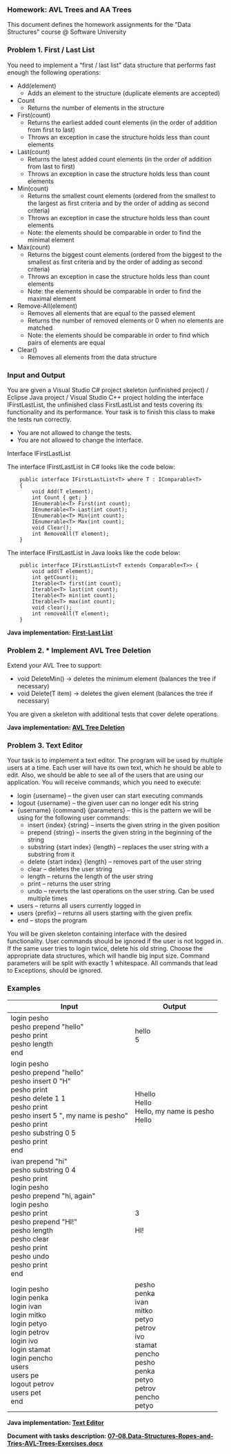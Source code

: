 ### Homework: AVL Trees and AA Trees

This document defines the homework assignments for the "Data Structures" course @ Software University

### Problem 1. First / Last List

You need to implement a “first / last list” data structure that performs fast enough the following operations:

- Add(element)
  - Adds an element to the structure (duplicate elements are accepted)
- Count
  - Returns the number of elements in the structure
- First(count)
  - Returns the earliest added count elements (in the order of addition from first to last)
  - Throws an exception in case the structure holds less than count elements
- Last(count)
  - Returns the latest added count elements (in the order of addition from last to first)
  - Throws an exception in case the structure holds less than count elements
- Min(count)
  - Returns the smallest count elements (ordered from the smallest to the largest as first criteria and by the order of adding as second criteria)
  - Throws an exception in case the structure holds less than count elements
  - Note: the elements should be comparable in order to find the minimal element
- Max(count)
  - Returns the biggest count elements (ordered from the biggest to the smallest as first criteria and by the order of adding as second criteria)
  - Throws an exception in case the structure holds less than count elements
  - Note: the elements should be comparable in order to find the maximal element
- Remove-All(element)
  - Removes all elements that are equal to the passed element
  - Returns the number of removed elements or 0 when no elements are matched
  - Note: the elements should be comparable in order to find which pairs of elements are equal
- Clear()
  - Removes all elements from the data structure

### Input and Output

You are given a Visual Studio C# project skeleton (unfinished project) / Eclipse Java project / Visual Studio C++ project holding the interface IFirstLastList, the unfinished class FirstLastList and tests covering its functionality and its performance.
Your task is to finish this class to make the tests run correctly.

- You are not allowed to change the tests.
- You are not allowed to change the interface.

Interface IFirstLastList

The interface IFirstLastList in C# looks like the code below:

        public interface IFirstLastList<T> where T : IComparable<T>
        {
            void Add(T element);
            int Count { get; }
            IEnumerable<T> First(int count);
            IEnumerable<T> Last(int count);
            IEnumerable<T> Min(int count);
            IEnumerable<T> Max(int count);
            void Clear();
            int RemoveAll(T element);
        }

The interface IFirstLastList in Java looks like the code below:

        public interface IFirstLastList<T extends Comparable<T>> {
            void add(T element);
            int getCount();
            Iterable<T> first(int count);
            Iterable<T> last(int count);
            Iterable<T> min(int count);
            Iterable<T> max(int count);
            void clear();
            int removeAll(T element);
        }

<p><b>Java implementation: <a href="./firstlastlist">First-Last List</a></b></p>

### Problem 2. \* Implement AVL Tree Deletion

Extend your AVL Tree to support:

- void DeleteMin() -> deletes the minimum element (balances the tree if necessary)
- void Delete(T item) -> deletes the given element (balances the tree if necessary)

You are given a skeleton with additional tests that cover delete operations.

<p><b>Java implementation: <a href="./avltreedeletion">AVL Tree Deletion</a></b></p>

### Problem 3.	Text Editor

Your task is to implement a text editor. The program will be used by multiple users at a time. Each user will have its own text, which he should be able to edit. Also, we should be able to see all of the users that are using our application. You will receive commands, which you need to execute:

- login {username} – the given user can start executing commands
- logout {username} – the given user can no longer edit his string
- {username} {command} {parameters} – this is the pattern we will be using for the following user commands:
  - insert {index} {string} – inserts the given string in the given position
  - prepend {string} – inserts the given string in the beginning of the string
  - substring {start index} {length} – replaces the user string with a substring from it
  - delete {start index} {length} – removes part of the user string
  - clear – deletes the user string
  - length – returns the length of the user string
  - print – returns the user string
  - undo – reverts the last operations on the user string. Can be used multiple times
- users – returns all users currently logged in
- users {prefix} – returns all users starting with the given prefix
- end – stops the program

You will be given skeleton containing interface with the desired functionality. User commands should be ignored if the user is not logged in. If the same user tries to login twice, delete his old string. Choose the appropriate data structures, which will handle big input size. Command parameters will be split with exactly 1 whitespace. All commands that lead to Exceptions, should be ignored.

### Examples

<table>
<thead>
<tr>
<th>Input</th>
<th>Output</th>
</tr>
</thead>
<tbody>
<tr>
<td>login pesho<br>pesho prepend "hello"<br>pesho print<br>pesho length<br>end</td>
<td>hello<br>5</td>
</tr>
<tr>
<td>login pesho<br>pesho prepend "hello"<br>pesho insert 0 "H"<br>pesho print<br>pesho delete 1 
1<br>pesho print<br>pesho insert 5 ", my name is pesho"<br>pesho print<br>pesho substring 0 
5<br>pesho print<br>end</td>
<td>Hhello<br>Hello<br>Hello, my name is pesho<br>Hello</td>
</tr>
<tr>
<td>ivan prepend "hi"<br>pesho substring 0 4<br>pesho print<br>login pesho<br>pesho prepend "hi, 
again"<br>login pesho<br>pesho print<br>pesho prepend "HI!"<br>pesho length<br>pesho 
clear<br>pesho print<br>pesho undo<br>pesho print<br>end</td>
<td>&nbsp;<br>3<br>&nbsp;<br>HI!</td>
</tr>
<tr>
<td>login pesho<br>login penka<br>login ivan<br>login mitko<br>login petyo<br>login petrov<br>login 
ivo<br>login stamat<br>login pencho<br>users<br>users pe<br>logout petrov<br>users pet<br>end</td>
<td>pesho<br>penka<br>ivan<br>mitko<br>petyo<br>petrov<br>ivo<br>stamat<br>pencho<br>pesho<br>penka<br
>petyo<br>petrov<br>pencho<br>petyo</td>
</tr>
</tbody>
</table>

<p><b>Java implementation: <a href="./texteditor">Text Editor</a></b></p>

<p><b>Document with tasks description: <a href="./07-08.Data-Structures-Ropes-and-Tries-AVL-Trees-Exercises.docx">07-08.Data-Structures-Ropes-and-Tries-AVL-Trees-Exercises.docx</a></b></p>